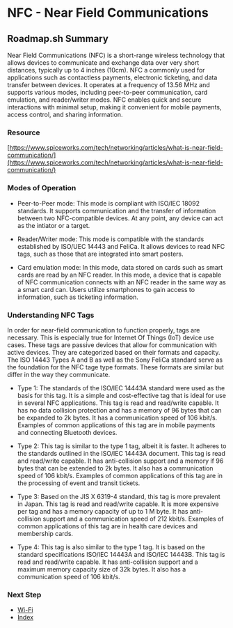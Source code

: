 # NFC - Near Field Communications
## Roadmap.sh Summary
Near Field Communications (NFC) is a short-range wireless technology that allows devices to communicate and exchange data over very short distances, typically up to 4 inches (10cm). NFC a commonly used for applications such as contactless payments, electronic ticketing, and data transfer between devices. It operates at a frequency of 13.56 MHz and supports various modes, including peer-to-peer communication, card emulation, and reader/writer modes. NFC enables quick and secure interactions with minimal setup, making it convenient for mobile payments, access control, and sharing information.

### Resource
[https://www.spiceworks.com/tech/networking/articles/what-is-near-field-communication/](https://www.spiceworks.com/tech/networking/articles/what-is-near-field-communication/)

### Modes of Operation
- Peer-to-Peer mode: This mode is compliant with ISO/IEC 18092 standards. It supports communication and the transfer of information between two NFC-compatible devices. At any point, any device can act as the intiator or a target.

- Reader/Writer mode: This mode is compatible with the standards established by ISO/UEC 14443 and FeliCa. It allows devices to read NFC tags, such as those that are integrated into smart posters.

- Card emulation mode: In this mode, data stored on cards such as smart cards are read by an NFC reader. In this mode, a device that is capable of NFC communication connects with an NFC reader in the same way as a smart card can. Users utilize smartphones to gain access to information, such as ticketing information.

  
### Understanding NFC Tags
In order for near-field communication to function properly, tags are necessary. This is especially true for Internet Of Things (IoT) device use cases. These tags are passive devices that allow for communication with active devices. They are categorized based on their formats and capacity. The ISO 14443 Types A and B as well as the Sony FeliCa standard serve as the foundation for the NFC tage type formats. These formats are similar but differ in the way they communicate.

  - Type 1: The standards of the ISO/IEC 14443A standard were used as the basis for this tag. It is a simple and cost-effective tag that is ideal for use in several NFC applications. This tag is read and read/write capable. It has no data collision protection and has a memory of 96 bytes that can be expanded to 2k bytes. It has a communication speed of 106 kbit/s. Examples of common applications of this tag are in mobile payments and connecting Bluetooth devices.

  - Type 2: This tag is similar to the type 1 tag, albeit it is faster. It adheres to the standards outlined in the ISO/IEC 14443A document. This tag is read and read/write capable. It has anti-collision support and a memory if 96 bytes that can be extended to 2k bytes. It also has a communication speed of 106 kbit/s. Examples of common applications of this tag are in the processing of event and transit tickets.

  - Type 3: Based on the JIS X 6319-4 standard, this tag is more prevalent in Japan. This tag is read and read/write capable. It is more expensive per tag and has a memory capacity of up to 1 M byte. It has anti-collision support and a communication speed of 212 kbit/s. Examples of common applications of this tag are in health care devices and membership cards.

  - Type 4: This tag is also similar to the type 1 tag. It is based on the standard specifications ISO/IEC 14443A and ISO/IEC 14443B. This tag is read and read/write capable. It has anti-collision support and a maximum memory capacity size of 32k bytes. It also has a communication speed of 106 kbit/s.

### Next Step

- [Wi-Fi](https://github.com/Sisu-Sus/CyberSec-RoadMap/blob/main/Fundamental_IT_Skills/Connection_Types_And_Functions/WiFi.md)
- [Index](https://github.com/Sisu-Sus/CyberSec-RoadMap/blob/main/index.md)

























